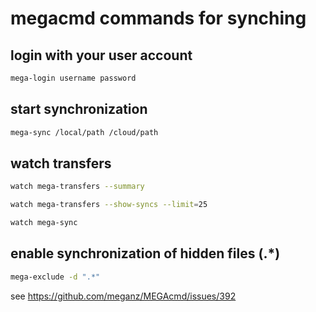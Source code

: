 # megacmd commands for synching

## login with your user account

```bash
mega-login username password
```

## start synchronization

```bash
mega-sync /local/path /cloud/path
```

## watch transfers

```bash
watch mega-transfers --summary
```

```bash
watch mega-transfers --show-syncs --limit=25
```

```bash
watch mega-sync
```

## enable synchronization of hidden files (.*)

```bash
mega-exclude -d ".*"
```

see https://github.com/meganz/MEGAcmd/issues/392